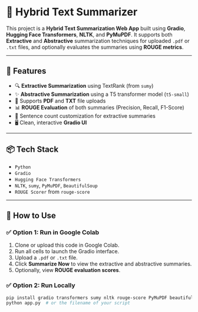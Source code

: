 # 📘 Hybrid Text Summarizer

This project is a **Hybrid Text Summarization Web App** built using **Gradio**, **Hugging Face Transformers**, **NLTK**, and **PyMuPDF**. It supports both **Extractive** and **Abstractive** summarization techniques for uploaded `.pdf` or `.txt` files, and optionally evaluates the summaries using **ROUGE metrics**.

---

## 🚀 Features

- 🔍 **Extractive Summarization** using TextRank (from `sumy`)
- ✨ **Abstractive Summarization** using a T5 transformer model (`t5-small`)
- 📂 Supports **PDF** and **TXT** file uploads
- 📊 **ROUGE Evaluation** of both summaries (Precision, Recall, F1-Score)
- 🧠 Sentence count customization for extractive summaries
- 🖥️ Clean, interactive **Gradio UI**
  
---

## 📦 Tech Stack

- `Python`
- `Gradio`
- `Hugging Face Transformers`
- `NLTK`, `sumy`, `PyMuPDF`, `BeautifulSoup`
- `ROUGE Scorer` from `rouge-score`

---

## 📁 How to Use

### ✅ Option 1: Run in Google Colab
1. Clone or upload this code in Google Colab.
2. Run all cells to launch the Gradio interface.
3. Upload a `.pdf` or `.txt` file.
4. Click **Summarize Now** to view the extractive and abstractive summaries.
5. Optionally, view **ROUGE evaluation scores**.

### ✅ Option 2: Run Locally

```bash
pip install gradio transformers sumy nltk rouge-score PyMuPDF beautifulsoup4
python app.py  # or the filename of your script
